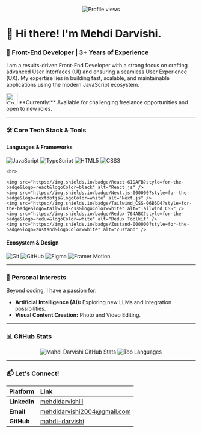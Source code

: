 <p align="center">
    <img src="https://komarev.com/ghpvc/?username=mahdi-darvishi&style=for-the-badge&color=blue" alt="Profile views" />
</p>

# 👋 Hi there! I'm Mehdi Darvishi.

### 🚀 Front-End Developer | 3+ Years of Experience

I am a results-driven Front-End Developer with a strong focus on crafting advanced User Interfaces (UI) and ensuring a seamless User Experience (UX). My expertise lies in building fast, scalable, and maintainable applications using the modern JavaScript ecosystem.

<p>
    <img src="https://media.giphy.com/media/Q81NCS1Y05T2/giphy.gif" alt="Coding" width="30"/>  
    **Currently:** Available for challenging freelance opportunities and open to new roles.
</p>

---

### 🛠️ Core Tech Stack & Tools

<h4 align="left">Languages & Frameworks</h4>
<p align="left">
    <img src="https://img.shields.io/badge/JavaScript-F7DF1E?style=for-the-badge&logo=javascript&logoColor=black" alt="JavaScript" />
    <img src="https://img.shields.io/badge/TypeScript-3178C6?style=for-the-badge&logo=typescript&logoColor=white" alt="TypeScript" />
    <img src="https://img.shields.io/badge/HTML5-E34F26?style=for-the-badge&logo=html5&logoColor=white" alt="HTML5" />
    <img src="https://img.shields.io/badge/CSS3-1572B6?style=for-the-badge&logo=css3&logoColor=white" alt="CSS3" />
    
    <br>
    
    <img src="https://img.shields.io/badge/React-61DAFB?style=for-the-badge&logo=react&logoColor=black" alt="React.js" />
    <img src="https://img.shields.io/badge/Next.js-000000?style=for-the-badge&logo=nextdotjs&logoColor=white" alt="Next.js" />
    <img src="https://img.shields.io/badge/Tailwind_CSS-06B6D4?style=for-the-badge&logo=tailwind-css&logoColor=white" alt="Tailwind CSS" />
    <img src="https://img.shields.io/badge/Redux-764ABC?style=for-the-badge&logo=redux&logoColor=white" alt="Redux Toolkit" />
    <img src="https://img.shields.io/badge/Zustand-000000?style=for-the-badge&logo=zustand&logoColor=white" alt="Zustand" />
</p>

<h4 align="left">Ecosystem & Design</h4>
<p align="left">
    <img src="https://img.shields.io/badge/Git-F05032?style=for-the-badge&logo=git&logoColor=white" alt="Git" />
    <img src="https://img.shields.io/badge/GitHub-181717?style=for-the-badge&logo=github&logoColor=white" alt="GitHub" />
    <img src="https://img.shields.io/badge/Figma-F24E1E?style=for-the-badge&logo=figma&logoColor=white" alt="Figma" />
    <img src="https://img.shields.io/badge/Framer_Motion-0055FF?style=for-the-badge&logo=framer&logoColor=white" alt="Framer Motion" />
</p>

---

### 🌟 Personal Interests

Beyond coding, I have a passion for:

* **Artificial Intelligence (AI):** Exploring new LLMs and integration possibilities.
* **Visual Content Creation:** Photo and Video Editing.

---

### 📊 GitHub Stats

<p align="center">
    <img src="https://github-readme-stats.vercel.app/api?username=mahdi-darvishi&show_icons=true&theme=cobalt&hide_border=true&locale=en" alt="Mahdi Darvishi GitHub Stats" />
    <img src="https://github-readme-stats.vercel.app/api/top-langs/?username=mahdi-darvishi&layout=compact&langs_count=6&theme=highcontrast&hide_border=true" alt="Top Languages" />
</p>

---

### 📬 Let's Connect!

| Platform | Link |
| :--- | :--- |
| **LinkedIn** | [mehdidarvishiii](https://linkedin.com/in/mehdidarvishiii) |
| **Email** | mehdidarvishi2004@gmail.com |
| **GitHub** | [mahdi-darvishi](https://github.com/mahdi-darvishi) |
